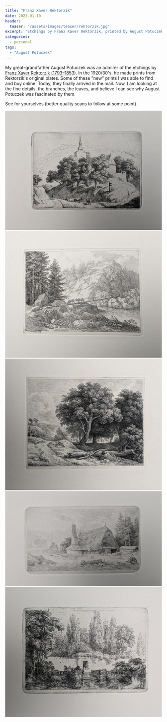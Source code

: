 ```yaml
---
title: "Franz Xaver Rektorzik"
date: 2023-01-10
header:
  teaser: "/assets/images/teaser/rektorzik.jpg"
excerpt: "Etchings by Franz Xaver Rektorzik, printed by August Potuczek"
categories:
  - personal
tags:
  - "August Potuczek"
---
```


My great-grandfather August Potuczek was an admirer of the etchings by <a href='https://www.biographien.ac.at/oebl/oebl_R/Rektorzik_Franz-X_1793_1851.xml'>Franz Xaver Rektorzik (1793–1853)</a>. In the 1920/30's, he made prints from Rektorzik's original plates. Some of these "new" prints I was able to find and buy online. Today, they finally arrived in the mail. Now, I am looking at the fine details, the branches, the leaves, and believe I can see why August Potuczek was fascinated by them.

See for yourselves (better quality scans to follow at some point).

<img src="/assets/images/Rektorzik/PXL_20230110_181843138.jpg">

<img src="/assets/images/Rektorzik/PXL_20230110_181809268.jpg">

<img src="/assets/images/Rektorzik/PXL_20230110_181834214.jpg">

<img src="/assets/images/Rektorzik/PXL_20230110_181855489.jpg">

<img src="/assets/images/Rektorzik/PXL_20230110_181904814.jpg">


